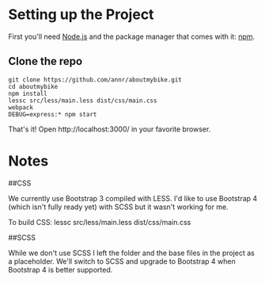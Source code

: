 
# Setting up the Project

First you'll need [Node.js](https://nodejs.org) and the package manager
that comes with it: [npm](https://www.npmjs.com/).

## Clone the repo

```
git clone https://github.com/annr/aboutmybike.git
cd aboutmybike
npm install
lessc src/less/main.less dist/css/main.css
webpack
DEBUG=express:* npm start

```

That's it! Open http://localhost:3000/ in your favorite browser.

# Notes

##CSS

We currently use Bootstrap 3 compiled with LESS. I'd like to use Bootstrap 4 (which isn't fully ready yet) with SCSS but it wasn't working for me.

To build CSS:
lessc src/less/main.less dist/css/main.css


##SCSS

While we don't use SCSS I left the folder and the base files in the project as a placeholder. We'll switch to SCSS and upgrade to Bootstrap 4 when Bootstrap 4 is better supported.